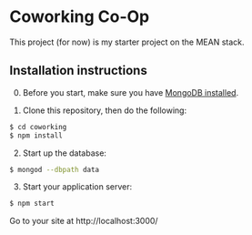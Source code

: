 # Coworking Co-Op

This project (for now) is my starter project on the MEAN stack.

## Installation instructions

0. Before you start, make sure you have [MongoDB installed](https://docs.mongodb.com/manual/tutorial/install-mongodb-on-os-x/).

1. Clone this repository, then do the following:

```sh
$ cd coworking
$ npm install
```

2. Start up the database:

```sh
$ mongod --dbpath data
```

3. Start your application server:

```sh
$ npm start
```

Go to your site at http://localhost:3000/
